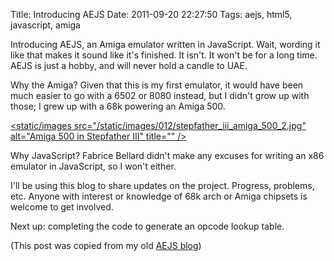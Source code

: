 Title: Introducing AEJS
Date: 2011-09-20 22:27:50
Tags: aejs, html5, javascript, amiga

Introducing AEJS, an Amiga emulator written in JavaScript.  Wait, wording it like that makes it sound like it's finished.  It isn't.  It won't be for a long time.  AEJS is just a hobby, and will never hold a candle to UAE.

Why the Amiga?  Given that this is my first emulator, it would have been much easier to go with a 6502 or 8080 instead, but I didn't grow up with those; I grew up with a 68k powering an Amiga 500.

[<static/images src="/static/images/012/stepfather_iii_amiga_500_2.jpg" alt="Amiga 500 in Stepfather III" title="" /></p>](http://starringthecomputer.com/feature.php?f=122)

Why JavaScript?  Fabrice Bellard didn't make any excuses for writing an x86 emulator in JavaScript, so I won't either.

I'll be using this blog to share updates on the project.  Progress, problems, etc.  Anyone with interest or knowledge of 68k arch or Amiga chipsets is welcome to get involved.

Next up: completing the code to generate an opcode lookup table.

(This post was copied from my old [AEJS blog](http://aejs.blogspot.com/))

